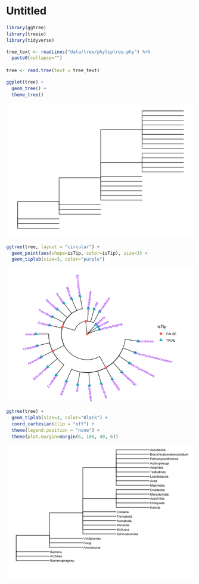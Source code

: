Untitled
================

``` r
library(ggtree)
library(treeio)
library(tidyverse)
```

``` r
tree_text <- readLines("data/tree/phyliptree.phy") %>%
  paste0(collapse="")

tree <- read.tree(text = tree_text) 
```

``` r
ggplot(tree) + 
  geom_tree() + 
  theme_tree()
```

![](04.5_tree_files/figure-gfm/unnamed-chunk-3-1.png)<!-- -->

``` r
ggtree(tree, layout = "circular") + 
  geom_point(aes(shape=isTip, color=isTip), size=3) +
  geom_tiplab(size=3, color="purple") 
```

![](04.5_tree_files/figure-gfm/unnamed-chunk-3-2.png)<!-- -->

``` r
ggtree(tree) + 
  geom_tiplab(size=3, color="Black") +
  coord_cartesian(clip = "off") +
  theme(legend.position = "none") +
  theme(plot.margin=margin(6, 100, 40, 6))
```

![](04.5_tree_files/figure-gfm/unnamed-chunk-3-3.png)<!-- -->
